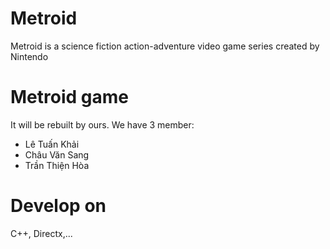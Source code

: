# Metroid
Metroid is a science fiction action-adventure video game series created by Nintendo

# Metroid game
It will be rebuilt by ours. We have 3 member:
 + Lê Tuấn Khải
 + Châu Văn Sang
 + Trần Thiện Hòa
 
# Develop on
C++, Directx,...

